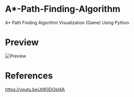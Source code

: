 # A*-Path-Finding-Algorithm
A* Path Finding Algorithm Visualization (Game) Using Python
# Preview
![Preview](Assets/AStarVisualization.gif)

# References 
https://youtu.be/JtiK0DOeI4A
